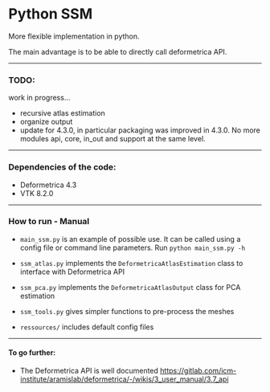 # Python SSM

More flexible implementation in python.

The main advantage is to be able to directly call deformetrica API.


--------------------------------------------------------------------------------
### TODO:

work in progress...

* recursive atlas estimation
* organize output
* update for 4.3.0, in particular packaging was improved in 4.3.0. No more modules api, core, in_out and support at the same level.


--------------------------------------------------------------------------------

### Dependencies of the code:

* Deformetrica 4.3
* VTK 8.2.0

--------------------------------------------------------------------------------
### How to run - Manual

* `main_ssm.py` is an example of possible use. It can be called using a config file
or command line parameters. Run `python main_ssm.py -h`

* `ssm_atlas.py` implements the `DeformetricaAtlasEstimation` class to interface
with Deformetrica API

* `ssm_pca.py` implements the `DeformetricaAtlasOutput` class for PCA estimation

* `ssm_tools.py` gives simpler functions to pre-process the meshes

* `ressources/` includes default config files

--------------------------------------------------------------------------------
#### To go further:

* The Deformetrica API is well documented https://gitlab.com/icm-institute/aramislab/deformetrica/-/wikis/3_user_manual/3.7_api
